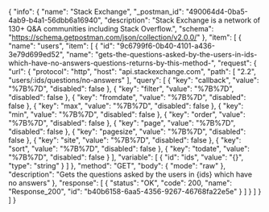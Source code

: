 {
  "info": {
    "name": "Stack Exchange",
    "_postman_id": "490064d4-0ba5-4ab9-b4a1-56dbb6a16940",
    "description": "Stack Exchange is a network of 130+ Q&amp;A communities including Stack Overflow.",
    "schema": "https://schema.getpostman.com/json/collection/v2.0.0/"
  },
  "item": [
    {
      "name": "users",
      "item": [
        {
          "id": "9c6799f6-0b40-4101-a436-3e79d699ed52",
          "name": "gets-the-questions-asked-by-the-users-in-ids-which-have-no-answers-questions-returns-by-this-method-",
          "request": {
            "url": {
              "protocol": "http",
              "host": "api.stackexchange.com",
              "path": [
                "2.2",
                "users/:ids/questions/no-answers"
              ],
              "query": [
                {
                  "key": "callback",
                  "value": "%7B%7D",
                  "disabled": false
                },
                {
                  "key": "filter",
                  "value": "%7B%7D",
                  "disabled": false
                },
                {
                  "key": "fromdate",
                  "value": "%7B%7D",
                  "disabled": false
                },
                {
                  "key": "max",
                  "value": "%7B%7D",
                  "disabled": false
                },
                {
                  "key": "min",
                  "value": "%7B%7D",
                  "disabled": false
                },
                {
                  "key": "order",
                  "value": "%7B%7D",
                  "disabled": false
                },
                {
                  "key": "page",
                  "value": "%7B%7D",
                  "disabled": false
                },
                {
                  "key": "pagesize",
                  "value": "%7B%7D",
                  "disabled": false
                },
                {
                  "key": "site",
                  "value": "%7B%7D",
                  "disabled": false
                },
                {
                  "key": "sort",
                  "value": "%7B%7D",
                  "disabled": false
                },
                {
                  "key": "todate",
                  "value": "%7B%7D",
                  "disabled": false
                }
              ],
              "variable": [
                {
                  "id": "ids",
                  "value": "{}",
                  "type": "string"
                }
              ]
            },
            "method": "GET",
            "body": {
              "mode": "raw"
            },
            "description": "Gets the questions asked by the users in {ids} which have no answers"
          },
          "response": [
            {
              "status": "OK",
              "code": 200,
              "name": "Response_200",
              "id": "b40b6158-6aa5-4356-9267-46768fa22e5e"
            }
          ]
        }
      ]
    }
  ]
}